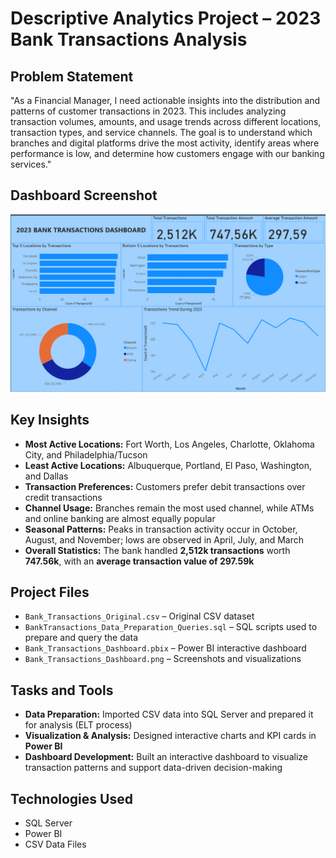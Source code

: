 # Descriptive Analytics Project – 2023 Bank Transactions Analysis

## Problem Statement
"As a Financial Manager, I need actionable insights into the distribution and patterns of customer transactions in 2023. This includes analyzing transaction volumes, amounts, and usage trends across different locations, transaction types, and service channels. The goal is to understand which branches and digital platforms drive the most activity, identify areas where performance is low, and determine how customers engage with our banking services."

## Dashboard Screenshot
![Dashboard Screenshot](Bank_Transactions_Dashboard.png)  

## Key Insights
- **Most Active Locations:** Fort Worth, Los Angeles, Charlotte, Oklahoma City, and Philadelphia/Tucson  
- **Least Active Locations:** Albuquerque, Portland, El Paso, Washington, and Dallas  
- **Transaction Preferences:** Customers prefer debit transactions over credit transactions  
- **Channel Usage:** Branches remain the most used channel, while ATMs and online banking are almost equally popular  
- **Seasonal Patterns:** Peaks in transaction activity occur in October, August, and November; lows are observed in April, July, and March  
- **Overall Statistics:** The bank handled **2,512k transactions** worth **747.56k**, with an **average transaction value of 297.59k**  

## Project Files
- `Bank_Transactions_Original.csv` – Original CSV dataset  
- `BankTransactions_Data_Preparation_Queries.sql` – SQL scripts used to prepare and query the data  
- `Bank_Transactions_Dashboard.pbix` – Power BI interactive dashboard  
- `Bank_Transactions_Dashboard.png` – Screenshots and visualizations  

## Tasks and Tools
- **Data Preparation:** Imported CSV data into SQL Server and prepared it for analysis (ELT process)  
- **Visualization & Analysis:** Designed interactive charts and KPI cards in **Power BI**  
- **Dashboard Development:** Built an interactive dashboard to visualize transaction patterns and support data-driven decision-making  

## Technologies Used
- SQL Server  
- Power BI  
- CSV Data Files  
